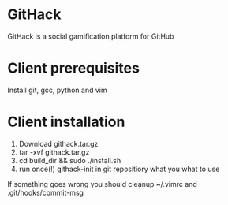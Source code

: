 GitHack
=======

GitHack is a social gamification platform for GitHub 

Client prerequisites
====================
Install git, gcc, python and vim

Client installation
===================
1. Download githack.tar.gz
2. tar -xvf githack.tar.gz
3. cd build_dir && sudo ./install.sh
4. run once(!) githack-init in git repositiory what you what to use

If something goes wrong you should cleanup ~/.vimrc and .git/hooks/commit-msg
